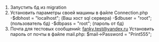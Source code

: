 1) Запустить бд из migration
2) Установить параметры своей машины в файле Connection.php
    -$dbhost = "localhost"; (Ваш хост sql сервера)
    -$dbuser = "root"; (пользователь бд)
    -$dbpass = "root"; (пароль от бд)
3) Почта для тестовых сообщений: fanky.test@yandex.ru
   Установить пароль от почты в файле mail.php: $mail->Password = "Print555";